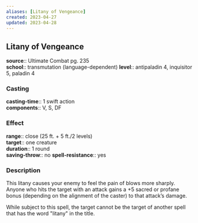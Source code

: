 ```yaml
---
aliases: [Litany of Vengeance]
created: 2023-04-27
updated: 2023-04-28
---
```


## Litany of Vengeance

**source**:: Ultimate Combat pg. 235  
**school**:: transmutation (language-dependent)
**level**:: antipaladin 4, inquisitor 5, paladin 4

### Casting

**casting-time**:: 1 swift action  
**components**:: V, S, DF

### Effect

**range**:: close (25 ft. + 5 ft./2 levels)  
**target**:: one creature  
**duration**:: 1 round  
**saving-throw**:: no
**spell-resistance**:: yes

### Description

This litany causes your enemy to feel the pain of blows more sharply. Anyone who hits the target with an attack gains a +5 sacred or profane bonus (depending on the alignment of the caster) to that attack’s damage.  
  
While subject to this spell, the target cannot be the target of another spell that has the word "litany" in the title.

